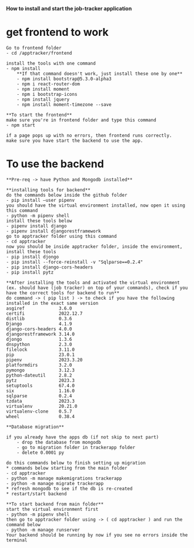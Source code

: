 
**How to install and start the job-tracker application**

# get frontend to work

    Go to frontend folder
    - cd /apptracker/frontend 
    
    install the tools with one command
    - npm install
        **If that command doesn't work, just install these one by one**
        - npm install bootstrap@5.3.0-alpha3
        - npm i react-router-dom
        - npm install moment
        - npm i bootstrap-icons
        - npm install jquery
        - npm install moment-timezone --save

    **To start the frontend**
    make sure you're in frontend folder and type this command
    - npm start

    if a page pops up with no errors, then frontend runs correctly.
    make sure you have start the backend to use the app.

# To use the backend

    **Pre-req -> have Python and Mongodb installed**

    **installing tools for backend**
    do the commands below inside the github folder
    - pip install –user pipenv
    you should have the virtual environment installed, now open it using this command
    - python -m pipenv shell
    install these tools below
    - pipenv install django
    - pipenv install djangorestframework
    go to apptracker folder using this command
    - cd apptracker
    now you should be inside apptracker folder, inside the environment, install these tools
    - pip install djongo
    - pip install --force-reinstall -v "Sqlparse==0.2.4"
    - pip install django-cors-headers
    - pip install pytz

    **After installing the tools and activated the virtual environment (ex. should have (job tracker) on top of your commands), check if you have the correct tools for backend to run**
    do command -> ( pip list ) -> to check if you have the following installed in the exact same version
    asgiref             3.6.0
    certifi             2022.12.7
    distlib             0.3.6
    Django              4.1.9
    django-cors-headers 4.0.0
    djangorestframework 3.14.0
    djongo              1.3.6
    dnspython           2.3.0
    filelock            3.11.0
    pip                 23.0.1
    pipenv              2023.3.20
    platformdirs        3.2.0
    pymongo             3.12.3
    python-dateutil     2.8.2
    pytz                2023.3
    setuptools          67.4.0
    six                 1.16.0
    sqlparse            0.2.4
    tzdata              2023.3
    virtualenv          20.21.0
    virtualenv-clone    0.5.7
    wheel               0.38.4

    **Database migration**

    if you already have the apps db (if not skip to next part)
        - drop the database from mongodb
        - go to migration folder in trackerapp folder
        - delete 0.0001 py
    
    do this commands below to finish setting up migration
    * commands below starting from the main folder
    - cd apptracker
    - python -m manage makemigrations trackerapp
    - python -m manage migrate trackerapp
    * refresh mongodb to see if the db is re-created
    * restart/start backend

    **To start backend from main folder**
    start the virtual environment first
    - python -m pipenv shell
    then go to apptracker folder using -> ( cd apptracker ) and run the command below
    - python -m manage runserver 
    Your backend should be running by now if you see no errors inside the terminal



